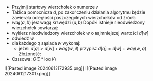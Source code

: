 - Przyjmij startowy wierzchołek o numerze $v$
- Tablica pomocnicza $d$, po zakończeniu działania algorytmu będzie zawierała odległości poszczególnych wierzchołków od źródła
- $wag(a,b)$ jest wagą krawędzi $(a,b)$
Dopóki istnieje nieodwiedzony wierzchołek powtarzaj:
- wybierz nieodwiedzony wierzchołek $w$ o najmniejszej wartości $d[w]$
- odwiedź $w$
- dla każdego $q$ sąsiada $w$ wykonaj:
	- jeżeli $d[q]>d[w]+wag(w,d)$ przypisz $d[q]=d[w]+wag(w,q)$
Złożoność:
- Czasowa: $O(E*\log V)$

![[Pasted image 20240612172935.png]]
![[Pasted image 20240612173017.png]]